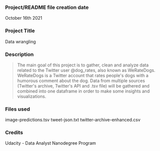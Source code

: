 ### Project/README file creation date
October 16th 2021


### Project Title
Data wrangling

### Description
>The main goal of this project is to gather, clean and analyze data related to the Twitter user @dog_rates, also known as WeRateDogs. WeRateDogs is a Twitter account that rates people's dogs with a humorous comment about the dog.
Data from multiple sources (Twitter's archive, Twitter's API and .tsv file) will be gathered and combined into one dataframe in order to make some insights and visualizations.

### Files used
image-predictions.tsv
tweet-json.txt
twitter-archive-enhanced.csv

### Credits
Udacity - Data Analyst Nanodegree Program

